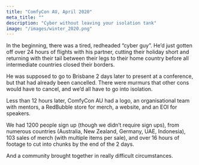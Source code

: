 ```yaml
---
title: "ComfyCon AU, April 2020"
meta_title: ""
description: "Cyber without leaving your isolation tank"
image: "/images/winter_2020.png"
---
```

In the beginning, there was a tired, redheaded “cyber guy”. He’d just gotten off over 24 hours of flights with his partner, cutting their holiday short and returning with their tail between their legs to their home country before all intermediate countries closed their borders.

He was supposed to go to Brisbane 2 days later to present at a conference, but that had already been cancelled. There were murmurs that other cons would have to cancel, and we’d all have to go into isolation.

Less than 12 hours later, ComfyCon AU had a logo, an organisational team with mentors, a RedBubble store for merch, a website, and an EOI for speakers.

We had 1200 people sign up (though we didn’t require sign ups), from numerous countries (Australia, New Zealand, Germany, UAE, Indonesia), 103 sales of merch (with multiple items per sale), and over 16 hours of footage to cut into chunks by the end of the 2 days.

And a community brought together in really difficult circumstances.
